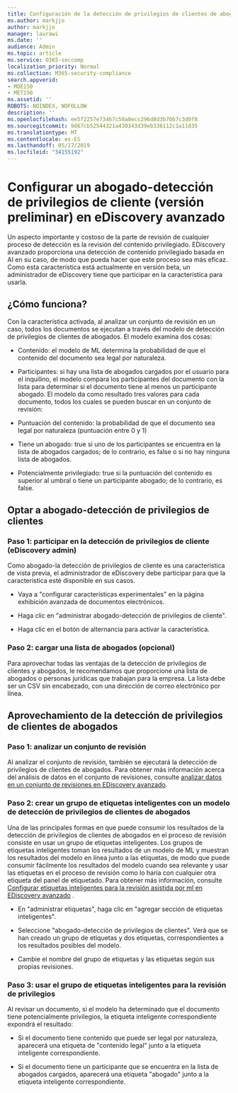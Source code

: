 ```yaml
---
title: Configuración de la detección de privilegios de clientes de abogado en eDiscovery avanzado
ms.author: markjjo
author: markjjo
manager: laurawi
ms.date: ''
audience: Admin
ms.topic: article
ms.service: O365-seccomp
localization_priority: Normal
ms.collection: M365-security-compliance
search.appverid:
- MOE150
- MET150
ms.assetid: ''
ROBOTS: NOINDEX, NOFOLLOW
description: ''
ms.openlocfilehash: ee5f2257e73467c50a0ecc296d8d3b70b7c3d0f8
ms.sourcegitcommit: 9d67cb52544321a430343d39eb336112c1a11d35
ms.translationtype: MT
ms.contentlocale: es-ES
ms.lasthandoff: 05/17/2019
ms.locfileid: "34155192"
---
```

# <a name="set-up-attorney-client-privilege-detection-preview-in-advanced-ediscovery"></a>Configurar un abogado-detección de privilegios de cliente (versión preliminar) en eDiscovery avanzado

Un aspecto importante y costoso de la parte de revisión de cualquier proceso de detección es la revisión del contenido privilegiado. EDiscovery avanzado proporciona una detección de contenido privilegiado basada en AI en su caso, de modo que pueda hacer que este proceso sea más eficaz. Como esta característica está actualmente en versión beta, un administrador de eDiscovery tiene que participar en la característica para usarla.

## <a name="how-does-it-work"></a>¿Cómo funciona?

Con la característica activada, al analizar un conjunto de revisión en un caso, todos los documentos se ejecutan a través del modelo de detección de privilegios de clientes de abogados. El modelo examina dos cosas:

- Contenido: el modelo de ML determina la probabilidad de que el contenido del documento sea legal por naturaleza.

- Participantes: si hay una lista de abogados cargados por el usuario para el inquilino, el modelo compara los participantes del documento con la lista para determinar si el documento tiene al menos un participante abogado.
El modelo da como resultado tres valores para cada documento, todos los cuales se pueden buscar en un conjunto de revisión:

- Puntuación del contenido: la probabilidad de que el documento sea legal por naturaleza (puntuación entre 0 y 1)

- Tiene un abogado: true si uno de los participantes se encuentra en la lista de abogados cargados; de lo contrario, es false o si no hay ninguna lista de abogados.

-  Potencialmente privilegiado: true si la puntuación del contenido es superior al umbral o tiene un participante abogado; de lo contrario, es false.

## <a name="opting-into-attorney-client-privilege-detection"></a>Optar a abogado-detección de privilegios de clientes

### <a name="step-1-opt-into-attorney-client-privilege-detection-ediscovery-admin"></a>Paso 1: participar en la detección de privilegios de cliente (eDiscovery admin)

Como abogado-la detección de privilegios de cliente es una característica de vista previa, el administrador de eDiscovery debe participar para que la característica esté disponible en sus casos.

- Vaya a "configurar características experimentales" en la página exhibición avanzada de documentos electrónicos.

- Haga clic en "administrar abogado-detección de privilegios de cliente".

- Haga clic en el botón de alternancia para activar la característica.

### <a name="step-2-upload-a-list-of-attorneys-optional"></a>Paso 2: cargar una lista de abogados (opcional)

Para aprovechar todas las ventajas de la detección de privilegios de clientes y abogados, le recomendamos que proporcione una lista de abogados o personas jurídicas que trabajan para la empresa. La lista debe ser un CSV sin encabezado, con una dirección de correo electrónico por línea.

## <a name="leveraging-attorney-client-privilege-detection"></a>Aprovechamiento de la detección de privilegios de clientes de abogados 

### <a name="step-1-analyze-a-review-set"></a>Paso 1: analizar un conjunto de revisión

Al analizar el conjunto de revisión, también se ejecutará la detección de privilegios de clientes de abogados. Para obtener más información acerca del análisis de datos en el conjunto de revisiones, consulte [analizar datos en un conjunto de revisiones en EDiscovery avanzado](analyzing-data-in-review-set.md).

### <a name="step-2-create-a-smart-tag-group-with-attorney-client-privilege-detection-model"></a>Paso 2: crear un grupo de etiquetas inteligentes con un modelo de detección de privilegios de clientes de abogados

Una de las principales formas en que puede consumir los resultados de la detección de privilegios de clientes de abogados en el proceso de revisión consiste en usar un grupo de etiquetas inteligentes. Los grupos de etiquetas inteligentes toman los resultados de un modelo de ML y muestran los resultados del modelo en línea junto a las etiquetas, de modo que puede consumir fácilmente los resultados del modelo cuando sea relevante y usar las etiquetas en el proceso de revisión como lo haría con cualquier otra etiqueta del panel de etiquetado. Para obtener más información, consulte [Configurar etiquetas inteligentes para la revisión asistida por ml en EDiscovery avanzado](smart-tags.md) .

- En "administrar etiquetas", haga clic en "agregar sección de etiquetas inteligentes".

- Seleccione "abogado-detección de privilegios de clientes". Verá que se han creado un grupo de etiquetas y dos etiquetas, correspondientes a los resultados posibles del modelo.

- Cambie el nombre del grupo de etiquetas y las etiquetas según sus propias revisiones.

### <a name="step-3-use-the-smart-tag-group-for-privilege-review"></a>Paso 3: usar el grupo de etiquetas inteligentes para la revisión de privilegios

Al revisar un documento, si el modelo ha determinado que el documento tiene potencialmente privilegios, la etiqueta inteligente correspondiente expondrá el resultado:

- Si el documento tiene contenido que puede ser legal por naturaleza, aparecerá una etiqueta de "contenido legal" junto a la etiqueta inteligente correspondiente.

- Si el documento tiene un participante que se encuentra en la lista de abogados cargados, aparecerá una etiqueta "abogado" junto a la etiqueta inteligente correspondiente.